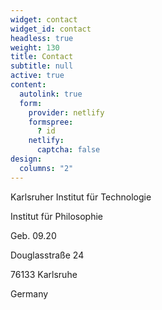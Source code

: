 ```yaml
---
widget: contact
widget_id: contact
headless: true
weight: 130
title: Contact
subtitle: null
active: true
content:
  autolink: true
  form:
    provider: netlify
    formspree:
      ? id
    netlify:
      captcha: false
design:
  columns: "2"
---
```

Karlsruher Institut für Technologie

Institut für Philosophie

Geb. 09.20

Douglasstraße 24

76133 Karlsruhe

Germany


